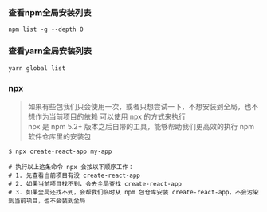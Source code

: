 ### 查看npm全局安装列表

`npm list -g --depth 0`

### 查看yarn全局安装列表

`yarn global list`

### npx

> 如果有些包我们只会使用一次，或者只想尝试一下，不想安装到全局，也不想作为当前项目的依赖
可以使用 npx 的方式来执行  
npx 是 npm 5.2+ 版本之后自带的工具，能够帮助我们更高效的执行 npm 软件仓库里的安装包

```
$ npx create-react-app my-app

# 执行以上这条命令 npx 会按以下顺序工作：
# 1. 先查看当前项目有没 create-react-app
# 2. 如果当前项目找不到，会去全局查找 create-react-app
# 3. 如果全局还找不到，会帮我们临时从 npm 包仓库安装 create-react-app，不会污染到当前项目，也不会装到全局
```

